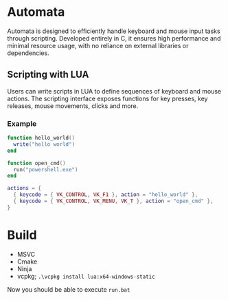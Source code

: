 # Automata
Automata is designed to efficiently handle keyboard and mouse input tasks through scripting.
 Developed entirely in C, it ensures high performance and minimal resource usage, with no reliance on external libraries or dependencies.

## Scripting with LUA
Users can write scripts in LUA to define sequences of keyboard and mouse actions.
 The scripting interface exposes functions for key presses, key releases, mouse movements, clicks and more.

### Example

```lua
function hello_world()
  write("hello world")
end

function open_cmd()
  run("powershell.exe")
end

actions = {
  { keycode = { VK_CONTROL, VK_F1 }, action = "hello_world" },
  { keycode = { VK_CONTROL, VK_MENU, VK_T }, action = "open_cmd" },
}
```

# Build

- MSVC
- Cmake
- Ninja
- vcpkg; `.\vcpkg install lua:x64-windows-static`

Now you should be able to execute `run.bat`
